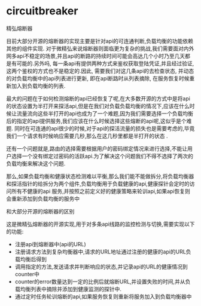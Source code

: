 # circuitbreaker
精弘熔断器

目前大部分开源的熔断器的实现主要是针对api的可连通判断,负载均衡的功能依赖其他的组件实现. 对于微精弘来说熔断器则面临更为复杂的挑战,我们需要面对内外网多api不稳定的场景,并且api的断路的持续时间可能会高达几个小时乃至几天都是有可能的.另外吗, 每一条api有提供两种方式来鉴权获取登陆凭证,并且经过验证,这两个鉴权的方式也不是稳定的.因此, 需要我们对这几条api的去检查状态, 并动态的对负载均衡中的api列表进行更新, 即在api断路时从列表摘除, 在服务恢复时候重新加入到负载均衡的列表.

最大的问题在于如何检测熔断的api已经恢复了呢,在大多数开源的方式中是将api的状态设置为半打开来探活api,但是在我们对负载负载均衡的情况下,应该在什么时候让流量流向这些半打开的api也成为了一个难题,因为我们需要选择一个负载均衡后的指定的api提供服务,我们应该在什么时候选择这些熔断的api呢,这似乎是个难题. 同时在可连通的api很少的时候,对于api的探活流量的损失也是需要考虑的,毕竟我们一个请求有时候响应需要几秒,那么在这几秒里都是半打开的状态 .

还有一个问题就是,路由的选择需要根据用户的密码绑定情况来进行选择,不能让用户选择一个没有绑定过密码的活跃api.为了解决这个问题我们不得不选择了两次的负载均衡来解决这个问题.

那么,如果负载均衡和健康状态检测难以平衡,那么我们能不能做拆分,将负载均衡器和探活指针的给拆分为两个组件,负载均衡用于负载健康的api,健康探针会定时的访问所有不健康的api 服务,并按照之前定义好的健康策略来轮训api,如果api恢复则会重新添加到负载均衡的服务中

和大部分开源的熔断器的区别

这是微精弘熔断器的开源实现,用于对多条api线路的监控检测与切换,需要实现以下的功能:

- 注册api到熔断器中(api的URL)
- 注册请求方法到复杂均衡器中,请求的URL地址通过注册的健康的api的URL负载均衡后得到
- 调用指定的方法,发送请求并判断响应的状态,并记录api的URL的健康情况到counter中
- counter的error数量达到一定的比例后就熔断URL,并设置失败的时间,并从负载均衡列表中摘除并添加到健康监测的探针中.
- 通过定时任务轮训熔断的api,如果服务恢复则重新将服务加入到负载均衡器中